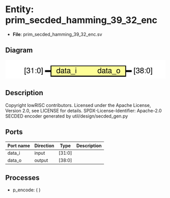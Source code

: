 # Entity: prim_secded_hamming_39_32_enc

- **File**: prim_secded_hamming_39_32_enc.sv
## Diagram

![Diagram](prim_secded_hamming_39_32_enc.svg "Diagram")
## Description

Copyright lowRISC contributors.
 Licensed under the Apache License, Version 2.0, see LICENSE for details.
 SPDX-License-Identifier: Apache-2.0
 SECDED encoder generated by util/design/secded_gen.py
 
## Ports

| Port name | Direction | Type   | Description |
| --------- | --------- | ------ | ----------- |
| data_i    | input     | [31:0] |             |
| data_o    | output    | [38:0] |             |
## Processes
- p_encode: (  )
